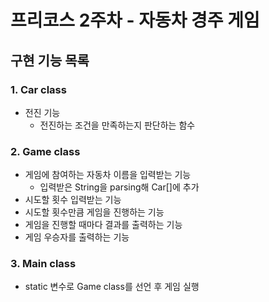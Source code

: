 프리코스 2주차 - 자동차 경주 게임
==============================
구현 기능 목록
-------------
### 1. Car class
* 전진 기능
    * 전진하는 조건을 만족하는지 판단하는 함수
### 2. Game class
* 게임에 참여하는 자동차 이름을 입력받는 기능
    * 입력받은 String을 parsing해 Car[]에 추가
* 시도할 횟수 입력받는 기능
* 시도할 횟수만큼 게임을 진행하는 기능
* 게임을 진행할 때마다 결과를 출력하는 기능
* 게임 우승자를 출력하는 기능
### 3. Main class
* static 변수로 Game class를 선언 후 게임 실행